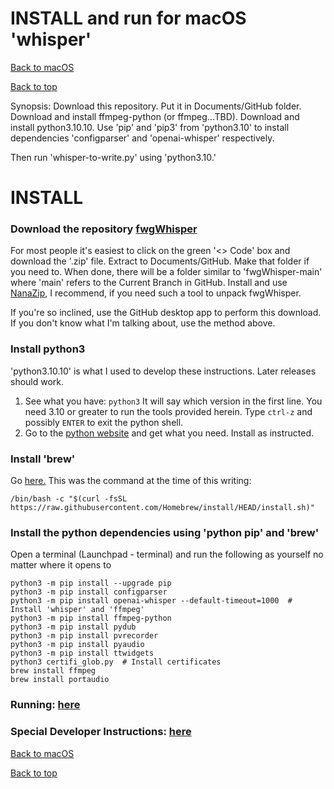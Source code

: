 # INSTALL and run for macOS 'whisper'
[Back to macOS](FAQ_macos.md)

[Back to top](../README.md)

Synopsis:  Download this repository.   Put it in Documents/GitHub folder.
Download and install ffmpeg-python (or ffmpeg...TBD).   Download and install python3.10.10.  Use 'pip' and 'pip3' from
'python3.10' to install dependencies 'configparser' and 'openai-whisper' respectively.

Then run 'whisper-to-write.py' using 'python3.10.'

# INSTALL

### Download the repository [fwgWhisper](http://www.github.com/davegutz/fwgWhisper)
For most people it's easiest to click on the green '<> Code' box and download the '.zip' file.  Extract to Documents/GitHub.  Make that folder if you need to.  When done, there will be a folder similar to 'fwgWhisper-main' where 'main' refers to the Current Branch in GitHub.  Install and use [NanaZip](https://apps.microsoft.com/store/detail/nanazip/9N8G7TSCL18R?hl=en-us&gl=us&rtc=1), I recommend, if you need such a tool to unpack fwgWhisper.

If you're so inclined, use the GitHub desktop app to perform this download.  If you don't know what I'm talking about, use the method above.


### Install python3
'python3.10.10' is what I used to develop these instructions.  Later releases should work.

1. See what you have:  `python3`   It will say which version in the first line.  You need 3.10 or greater to run the tools provided herein.  Type `ctrl-z` and possibly `ENTER` to exit the python shell.
2. Go to the [python website](https://www.python.org/downloads/) and get what you need.  Install as instructed.


### Install 'brew'
Go [here.](https://brew.sh/)
This was the command at the time of this writing:

`/bin/bash -c "$(curl -fsSL https://raw.githubusercontent.com/Homebrew/install/HEAD/install.sh)"`


### Install the python dependencies using 'python pip' and 'brew'
Open a terminal (Launchpad - terminal) and run the following as yourself no matter where it opens to

```
python3 -m pip install --upgrade pip
python3 -m pip install configparser
python3 -m pip install openai-whisper --default-timeout=1000  # Install 'whisper' and 'ffmpeg'
python3 -m pip install ffmpeg-python
python3 -m pip install pydub
python3 -m pip install pvrecorder
python3 -m pip install pyaudio
python3 -m pip install ttwidgets
python3 certifi_glob.py  # Install certificates
brew install ffmpeg
brew install portaudio
```

### Running:  [here](RUNNING_macos.md)

### Special Developer Instructions:  [here](DEVELOPER.md)

[Back to macOS](FAQ_macos.md)

[Back to top](../README.md)
